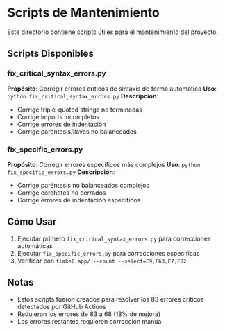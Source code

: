 # Scripts de Mantenimiento

Este directorio contiene scripts útiles para el mantenimiento del proyecto.

## Scripts Disponibles

### fix_critical_syntax_errors.py
**Propósito**: Corregir errores críticos de sintaxis de forma automática
**Uso**: `python fix_critical_syntax_errors.py`
**Descripción**: 
- Corrige triple-quoted strings no terminadas
- Corrige imports incompletos
- Corrige errores de indentación
- Corrige paréntesis/llaves no balanceados

### fix_specific_errors.py
**Propósito**: Corregir errores específicos más complejos
**Uso**: `python fix_specific_errors.py`
**Descripción**:
- Corrige paréntesis no balanceados complejos
- Corrige corchetes no cerrados
- Corrige errores de indentación específicos

## Cómo Usar

1. Ejecutar primero `fix_critical_syntax_errors.py` para correcciones automáticas
2. Ejecutar `fix_specific_errors.py` para correcciones específicas
3. Verificar con `flake8 app/ --count --select=E9,F63,F7,F82`

## Notas

- Estos scripts fueron creados para resolver los 83 errores críticos detectados por GitHub Actions
- Redujeron los errores de 83 a 68 (18% de mejora)
- Los errores restantes requieren corrección manual
